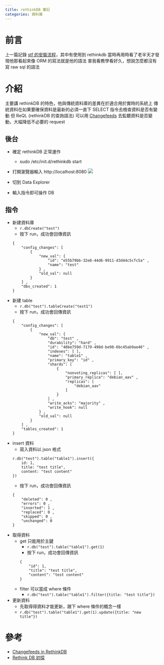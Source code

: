 ```yaml
---
title: rethinkDB 筆記
categories: 資料庫
---
```

# 前言
上一篇記錄 [stf 的安裝流程](https://youmu257.github.io/2020/08/31/20200831_stf/)，其中有使用到 rethinkdb
當時再用時看了老半天才發現他那看起來像 ORM 的寫法就是他的語法
害我看教學看好久，想說怎麼都沒有寫 raw sql 的語法

# 介紹
主要講 rethinkDB 的特色，他與傳統資料庫的差異在於適合用於實時的系統上
傳統資料在如果要確保資料是最新的必須一直下 SELECT 指令去檢查資料是否有變動
但 ReQL (rethinkDB 的查詢語法) 可以用 [Changefeeds](https://rethinkdb.com/docs/changefeeds/ruby/) 去監聽資料是否變動，大幅降低不必要的 request

## 後台
* 確定 rethinkDB 正常運作
    * sudo /etc/init.d/rethinkdb start
* 打開瀏覽器輸入 http://localhost:8080
    ![](https://i.imgur.com/NryMN3s.png)

* 切到 Data Explorer
* 輸入指令即可操作 DB

## 指令
* 新建資料庫
    * ```r.dbCreate("test")```
    * 按下 run，成功會回傳資訊
    ```
    {
        "config_changes": [
            {
                "new_val": {
                    "id": "e55b79bb-32e8-44d6-9911-d3d44c5cfc5a" ,
                    "name": "test"
                } ,
                "old_val": null
            }
        ] ,
        "dbs_created": 1
    }
    ```
* 新建 table
    * ```r.db("test").tableCreate("test1")```
    * 按下 run，成功會回傳資訊
    ```
    {
        "config_changes": [
            {
                "new_val": {
                    "db": "test" ,
                    "durability": "hard" ,
                    "id": "48be759d-7179-498d-be98-6bc45ab9ae46" ,
                    "indexes": [ ],
                    "name": "table1" ,
                    "primary_key": "id" ,
                    "shards": [
                        {
                            "nonvoting_replicas": [ ],
                            "primary_replica": "debian_aav" ,
                            "replicas": [
                                "debian_aav"
                            ]
                        }
                    ] ,
                    "write_acks": "majority" ,
                    "write_hook": null
                } ,
                "old_val": null
            }
        ] ,
        "tables_created": 1
    }
    ```
* insert 資料
    *  寫入資料以 json 格式
    ```
    r.db("test").table("table1").insert({
        id: 1,
        title: "test title",
        content: "test content"
    })
    ```
    * 按下 run，成功會回傳資訊
    ```
    {
        "deleted": 0 ,
        "errors": 0 ,
        "inserted": 1 ,
        "replaced": 0 ,
        "skipped": 0 ,
        "unchanged": 0
    }
    ```
* 取得資料
    * get 只能用於主鍵
        * ```r.db("test").table("table1").get(1)```
        * 按下 run，成功會回傳資訊
        ```
        {
            "id": 1,
            "title": "test title",
            "content": "test content"
        }
        ```
    * filter 可以當成 where 條件
        * ```r.db("test").table("table1").filter({title: "test title"})```
* 更新資料
    * 先取得得資料才能更新，跟下 where 條件的概念一樣
    * ```r.db("test").table("table1").get(1).update({title: "new title"})```

# 參考
* [Changefeeds in RethinkDB](https://rethinkdb.com/docs/changefeeds/ruby/)
* [Rethink DB 初探](https://medium.com/bryanyang0528/rethink-db-%E5%88%9D%E6%8E%A2-42d4d477a72b)